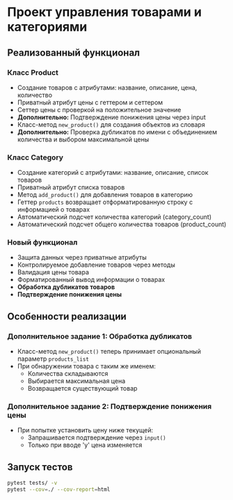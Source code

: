# Проект управления товарами и категориями

## Реализованный функционал

### Класс Product
- Создание товаров с атрибутами: название, описание, цена, количество
- Приватный атрибут цены с геттером и сеттером
- Сеттер цены с проверкой на положительное значение
- **Дополнительно:** Подтверждение понижения цены через input
- Класс-метод `new_product()` для создания объектов из словаря
- **Дополнительно:** Проверка дубликатов по имени с объединением количества и выбором максимальной цены

### Класс Category  
- Создание категорий с атрибутами: название, описание, список товаров
- Приватный атрибут списка товаров
- Метод `add_product()` для добавления товаров в категорию
- Геттер `products` возвращает отформатированную строку с информацией о товарах
- Автоматический подсчет количества категорий (category_count)
- Автоматический подсчет общего количества товаров (product_count)

### Новый функционал
- Защита данных через приватные атрибуты
- Контролируемое добавление товаров через методы
- Валидация цены товара
- Форматированный вывод информации о товарах
- **Обработка дубликатов товаров**
- **Подтверждение понижения цены**

## Особенности реализации

### Дополнительное задание 1: Обработка дубликатов
- Класс-метод `new_product()` теперь принимает опциональный параметр `products_list`
- При обнаружении товара с таким же именем:
  - Количества складываются
  - Выбирается максимальная цена
  - Возвращается существующий товар

### Дополнительное задание 2: Подтверждение понижения цены
- При попытке установить цену ниже текущей:
  - Запрашивается подтверждение через `input()`
  - Только при вводе 'y' цена изменяется

## Запуск тестов

```bash
pytest tests/ -v
pytest --cov=./ --cov-report=html
```
